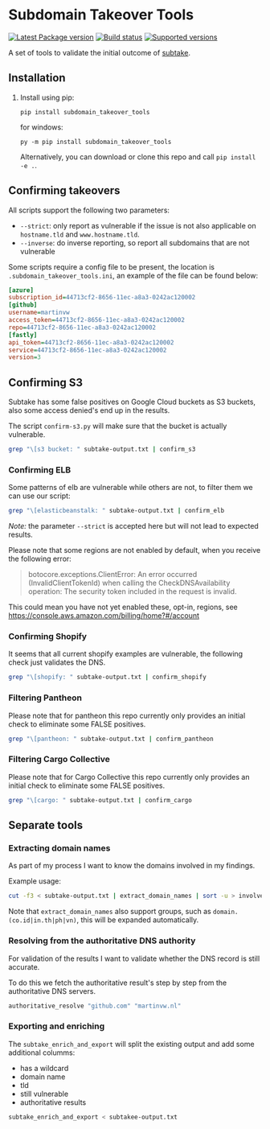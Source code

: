 # Subdomain Takeover Tools

[![Latest Package version](https://badge.fury.io/py/subdomain-takeover-tools.svg)](https://badge.fury.io/py/subdomain-takeover-tools)
[![Build status](https://img.shields.io/pypi/status/subdomain_takeover_tools.svg?maxAge=2592000)](https://pypi.python.org/pypi/subdomain_takeover_tools)
[![Supported versions](https://img.shields.io/pypi/pyversions/subdomain_takeover_tools.svg?maxAge=2592000)](https://pypi.python.org/pypi/subdomain_takeover_tools)

A set of tools to validate the initial outcome of [subtake](https://github.com/jakejarvis/subtake).

## Installation

1. Install using pip:

   ``pip install subdomain_takeover_tools``

   for windows:

   ``py -m pip install subdomain_takeover_tools``

   Alternatively, you can download or clone this repo and call `pip install -e .`.

## Confirming takeovers

All scripts support the following two parameters:

- `--strict`:  only report as vulnerable if the issue is not also applicable on `hostname.tld` and `www.hostname.tld`.
- `--inverse`: do inverse reporting, so report all subdomains that are not vulnerable

Some scripts require a config file to be present, the location is `.subdomain_takeover_tools.ini`, an example of the file can be found below:

```ini
[azure]
subscription_id=44713cf2-8656-11ec-a8a3-0242ac120002
[github]
username=martinvw
access_token=44713cf2-8656-11ec-a8a3-0242ac120002
repo=44713cf2-8656-11ec-a8a3-0242ac120002
[fastly]
api_token=44713cf2-8656-11ec-a8a3-0242ac120002
service=44713cf2-8656-11ec-a8a3-0242ac120002
version=3
```

## Confirming S3

Subtake has some false positives on Google Cloud buckets as S3 buckets, also some access denied's end up in the results.

The script `confirm-s3.py` will make sure that the bucket is actually vulnerable.

```bash
grep "\[s3 bucket: " subtake-output.txt | confirm_s3
```

### Confirming ELB

Some patterns of elb are vulnerable while others are not, to filter them we can use our script:

```bash
grep "\[elasticbeanstalk: " subtake-output.txt | confirm_elb
```

*Note:* the parameter `--strict` is accepted here but will not lead to expected results.

Please note that some regions are not enabled by default, when you receive the following error:

> botocore.exceptions.ClientError: An error occurred (InvalidClientTokenId) when calling the CheckDNSAvailability operation: The security token included in the request is invalid.

This could mean you have not yet enabled these, opt-in, regions, see https://console.aws.amazon.com/billing/home?#/account

### Confirming Shopify

It seems that all current shopify examples are vulnerable, the following check just validates the DNS.

```bash
grep "\[shopify: " subtake-output.txt | confirm_shopify
```

### Filtering Pantheon

Please note that for pantheon this repo currently only provides an initial check to eliminate some FALSE positives.

```bash
grep "\[pantheon: " subtake-output.txt | confirm_pantheon
```

### Filtering Cargo Collective

Please note that for Cargo Collective this repo currently only provides an initial check to eliminate some FALSE positives.

```bash
grep "\[cargo: " subtake-output.txt | confirm_cargo
```

## Separate tools

### Extracting domain names

As part of my process I want to know the domains involved in my findings.

Example usage:

```bash
cut -f3 < subtake-output.txt | extract_domain_names | sort -u > involved.domains
```

Note that `extract_domain_names` also support groups, such as `domain.(co.id|in.th|ph|vn)`, this will be expanded automatically.

### Resolving from the authoritative DNS authority

For validation of the results I want to validate whether the DNS record is still accurate.

To do this we fetch the authoritative result's step by step from the authoritative DNS servers.

```bash
authoritative_resolve "github.com" "martinvw.nl"
```

### Exporting and enriching

The `subtake_enrich_and_export` will split the existing output and add some additional columms:

- has a wildcard
- domain name
- tld
- still vulnerable
- authoritative results

```bash
subtake_enrich_and_export < subtakee-output.txt
```
